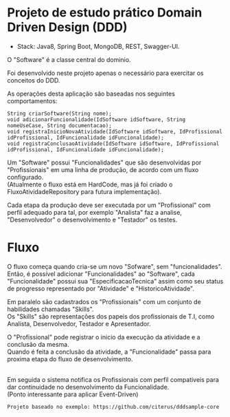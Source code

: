 # Projeto de estudo prático Domain Driven Design (DDD)

- Stack: Java8, Spring Boot, MongoDB, REST, Swagger-UI.

O "Software" é a classe central do dominio.

Foi desenvolvido neste projeto apenas o necessário para exercitar os conceitos do DDD.

As operações desta aplicação são baseadas nos seguintes comportamentos: 
	
	String criarSoftware(String nome);
	void adicionarFuncionalidade(IdSoftware idSoftware, String nomeUseCase, String documentacao);
	void registraInicioNovaAtividade(IdSoftware idSoftware, IdProfissional idProfissional, IdFuncionalidade idFuncionalidade);
	void registraConclusaoAtividade(IdSoftware idSoftware, IdProfissional idProfissional, IdFuncionalidade idFuncionalidade); 

Um "Software" possui "Funcionalidades" que são desenvolvidas por "Profissionais" em uma linha de produção, de acordo com um fluxo configurado.
<br>(Atualmente o fluxo está em HardCode, mas já foi criado o FluxoAtividadeRepository para futura implementação).

Cada etapa da produção deve ser executada por um "Profissional" com perfil adequado para tal, por exemplo "Analista" faz a analise, "Desenvolvedor" o desenvolvimento e "Testador" os testes.

# Fluxo

O fluxo começa quando cria-se um novo "Sofware", sem "funcionalidades".
<br>Então, é possível adicionar "Funcionalidades" ao "Software", cada "Funcionalidade" possui sua "EspecificacaoTecnica" assim como seu status de progresso representado por "Atividade" e "HistoricoAtividade". 

Em paralelo são cadastrados os "Profissionais" com um conjunto de habilidades chamadas "Skills".
<br>Os "Skills" são representações dos papeis dos profissionais de T.I, como Analista, Desenvolvedor, Testador e Apresentador.

O "Profissional" pode registrar o inicio da execução da atividade e a conclusão da mesma.
<br>Quando é feita a conclusão da atividade, a "Funcionalidade" passa para proxima etapa do fluxo de desenvolvimento.

<br>Em seguida o sistema notifica os Profissionais com perfil compativeis para dar continuidade no desenvolvimento da Funcionalidade.
<br>(Ponto interessante para aplicar Event-Driven)

	Projeto baseado no exemplo: https://github.com/citerus/dddsample-core
